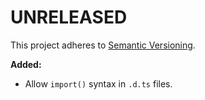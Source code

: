 # UNRELEASED

This project adheres to [Semantic Versioning](http://semver.org/).


**Added:**
- Allow `import()` syntax in `.d.ts` files.
